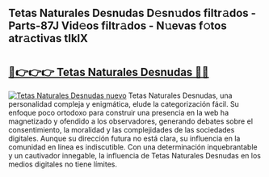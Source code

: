 ## Tetas Naturales Desnudas D𝚎sn𝚞dos filtr𝚊dos - Parts-87J Vid𝚎os filtr𝚊dos - N𝚞evas f𝚘tos atr𝚊ctivas tIklX

# <h2><a href="http://mbcxji.tromn.icu/?c=Tetas+Naturales+Desnudas">🔗👉👉👉 Tetas Naturales Desnudas 🔗🔗</a></h2>

[![Tetas Naturales Desnudas nuevo](https://i.imgur.com/pEAQMta.gif)](http://mbcxji.tromn.icu/?c=Tetas+Naturales+Desnudas)
Tetas Naturales Desnudas, una personalidad compleja y enigmática, elude la categorización fácil. Su enfoque poco ortodoxo para construir una presencia en la web ha magnetizado y ofendido a los observadores, generando debates sobre el consentimiento, la moralidad y las complejidades de las sociedades digitales. Aunque su dirección futura no está clara, su influencia en la comunidad en línea es indiscutible. Con una determinación inquebrantable y un cautivador innegable, la influencia de Tetas Naturales Desnudas en los medios digitales no tiene límites.
